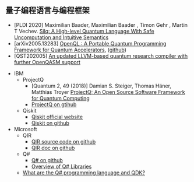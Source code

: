 ## 量子编程语言与编程框架

- [PLDI 2020] Maximilian  Baader, Maximilian Baader , Timon  Gehr , Martin T Vechev. [Silq: A High-level Quantum Language With Safe Uncomputation and Intuitive Semantics](https://dl.acm.org/doi/abs/10.1145/3385412.3386007)
- [arXiv2005.13283] [OpenQL : A Portable Quantum Programming Framework for Quantum Accelerators](https://arxiv.org/abs/2005.13283), ([github](https://github.com/QE-Lab/OpenQL))
- [QST202005] [An updated LLVM-based quantum research compiler with further OpenQASM support](https://iopscience.iop.org/article/10.1088/2058-9565/ab8c2c)
+ IBM
	+ ProjectQ
		+ [Quantum 2, 49 (2018)] Damian S. Steiger, Thomas Häner, Matthias Troyer
		[ProjectQ: An Open Source Software Framework for Quantum Computing](https://arxiv.org/abs/1612.08091)
		+ [ProjectQ on gtihub](https://github.com/ProjectQ-Framework/ProjectQ)
	+ Qiskit
		+ [Qiskit official website](https://qiskit.org/)
		+ [Qiskit on github](https://github.com/Qiskit)
+ Microsoft
	+ QIR
		+ [QIR source code on github](https://github.com/microsoft/qsharp-runtime/tree/main/src/QirRuntime/lib/QIR)
		+ [QIR doc on github](https://github.com/microsoft/qsharp-language/tree/main/Specifications/QIR)
	+ Q#
		+ [Q# on github](https://github.com/microsoft?q=qsharp&type=&language=)
		+ [Overview of Q# Libraries](https://docs.microsoft.com/en-us/quantum/user-guide/libraries/)
	+ [What are the Q# programming language and QDK?](https://docs.microsoft.com/en-us/quantum/overview/what-is-qsharp-and-qdk)